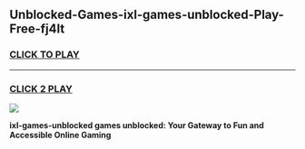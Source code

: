 
## Unblocked-Games-ixl-games-unblocked-Play-Free-fj4lt
<h3>
<a href="https://premium76.site?title=ixl-games-unblocked&ref=19M">CLICK TO PLAY</a></h3>
<hr>

<h3>
<a href="https://premium76.site?title=ixl-games-unblocked&ref=19M">CLICK 2 PLAY</a>
  
</h3>

<a href="https://premium76.site?title=ixl-games-unblocked&ref=19M"><img src="https://clearcache.store/games.png"></a>


**ixl-games-unblocked games unblocked: Your Gateway to Fun and Accessible Online Gaming**
